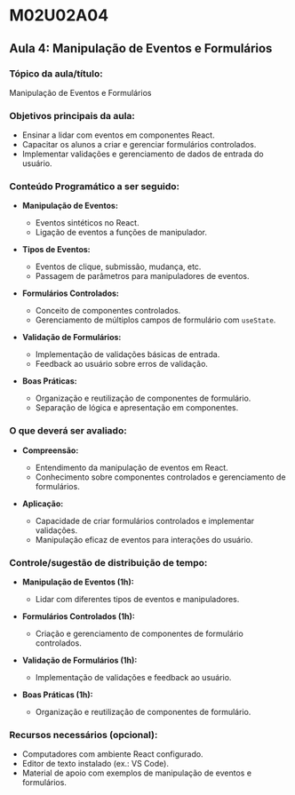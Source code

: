 # **M02U02A04**

## **Aula 4: Manipulação de Eventos e Formulários**

### **Tópico da aula/título:**

Manipulação de Eventos e Formulários

### **Objetivos principais da aula:**

- Ensinar a lidar com eventos em componentes React.
- Capacitar os alunos a criar e gerenciar formulários controlados.
- Implementar validações e gerenciamento de dados de entrada do usuário.

### **Conteúdo Programático a ser seguido:**

- **Manipulação de Eventos:**
  - Eventos sintéticos no React.
  - Ligação de eventos a funções de manipulador.

- **Tipos de Eventos:**
  - Eventos de clique, submissão, mudança, etc.
  - Passagem de parâmetros para manipuladores de eventos.

- **Formulários Controlados:**
  - Conceito de componentes controlados.
  - Gerenciamento de múltiplos campos de formulário com `useState`.

- **Validação de Formulários:**
  - Implementação de validações básicas de entrada.
  - Feedback ao usuário sobre erros de validação.

- **Boas Práticas:**
  - Organização e reutilização de componentes de formulário.
  - Separação de lógica e apresentação em componentes.

### **O que deverá ser avaliado:**

- **Compreensão:**
  - Entendimento da manipulação de eventos em React.
  - Conhecimento sobre componentes controlados e gerenciamento de formulários.

- **Aplicação:**
  - Capacidade de criar formulários controlados e implementar validações.
  - Manipulação eficaz de eventos para interações do usuário.

### **Controle/sugestão de distribuição de tempo:**

- **Manipulação de Eventos (1h):**
  - Lidar com diferentes tipos de eventos e manipuladores.

- **Formulários Controlados (1h):**
  - Criação e gerenciamento de componentes de formulário controlados.

- **Validação de Formulários (1h):**
  - Implementação de validações e feedback ao usuário.

- **Boas Práticas (1h):**
  - Organização e reutilização de componentes de formulário.

### **Recursos necessários (opcional):**

- Computadores com ambiente React configurado.
- Editor de texto instalado (ex.: VS Code).
- Material de apoio com exemplos de manipulação de eventos e formulários.
